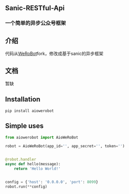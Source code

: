 


## Sanic-RESTful-Api

### 一个简单的异步公众号框架

## 介绍

代码从[WeRoBot](https://github.com/offu/WeRoBot)fork，修改成基于sanic的异步框架

## 文档

暂缺

## Installation
```linux
pip install aiowerobot
```

## Simple uses
```python
from aiowerobot import AioWeRoBot

robot = AioWeRoBot(app_id='', app_secret='', token='')


@robot.handler
async def hello(message):
    return 'Hello World!'


config = {'host': '0.0.0.0', 'port': 8099}
robot.run(**config)
```